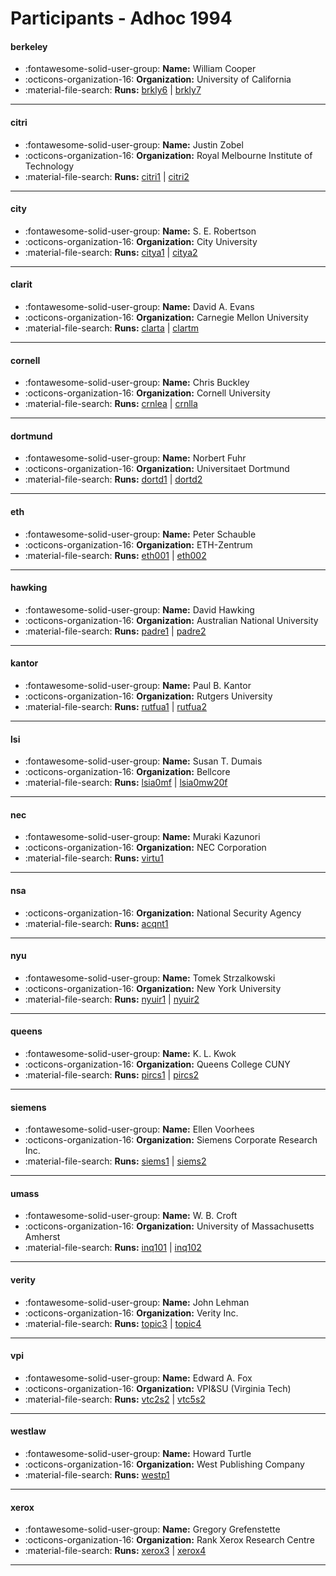 # Participants - Adhoc 1994 

#### berkeley
 - :fontawesome-solid-user-group: **Name:** William Cooper
 - :octicons-organization-16: **Organization:** University of California
 - :material-file-search: **Runs:** [brkly6](./runs.md#brkly6) | [brkly7](./runs.md#brkly7)

---
#### citri
 - :fontawesome-solid-user-group: **Name:** Justin Zobel
 - :octicons-organization-16: **Organization:** Royal Melbourne Institute of Technology
 - :material-file-search: **Runs:** [citri1](./runs.md#citri1) | [citri2](./runs.md#citri2)

---
#### city
 - :fontawesome-solid-user-group: **Name:** S. E. Robertson
 - :octicons-organization-16: **Organization:** City University
 - :material-file-search: **Runs:** [citya1](./runs.md#citya1) | [citya2](./runs.md#citya2)

---
#### clarit
 - :fontawesome-solid-user-group: **Name:** David A. Evans
 - :octicons-organization-16: **Organization:** Carnegie Mellon University
 - :material-file-search: **Runs:** [clarta](./runs.md#clarta) | [clartm](./runs.md#clartm)

---
#### cornell
 - :fontawesome-solid-user-group: **Name:** Chris Buckley
 - :octicons-organization-16: **Organization:** Cornell University
 - :material-file-search: **Runs:** [crnlea](./runs.md#crnlea) | [crnlla](./runs.md#crnlla)

---
#### dortmund
 - :fontawesome-solid-user-group: **Name:** Norbert Fuhr
 - :octicons-organization-16: **Organization:** Universitaet Dortmund
 - :material-file-search: **Runs:** [dortd1](./runs.md#dortd1) | [dortd2](./runs.md#dortd2)

---
#### eth
 - :fontawesome-solid-user-group: **Name:** Peter Schauble
 - :octicons-organization-16: **Organization:** ETH-Zentrum
 - :material-file-search: **Runs:** [eth001](./runs.md#eth001) | [eth002](./runs.md#eth002)

---
#### hawking
 - :fontawesome-solid-user-group: **Name:** David Hawking
 - :octicons-organization-16: **Organization:** Australian National University
 - :material-file-search: **Runs:** [padre1](./runs.md#padre1) | [padre2](./runs.md#padre2)

---
#### kantor
 - :fontawesome-solid-user-group: **Name:** Paul B. Kantor
 - :octicons-organization-16: **Organization:** Rutgers University
 - :material-file-search: **Runs:** [rutfua1](./runs.md#rutfua1) | [rutfua2](./runs.md#rutfua2)

---
#### lsi
 - :fontawesome-solid-user-group: **Name:** Susan T. Dumais
 - :octicons-organization-16: **Organization:** Bellcore
 - :material-file-search: **Runs:** [lsia0mf](./runs.md#lsia0mf) | [lsia0mw20f](./runs.md#lsia0mw20f)

---
#### nec
 - :fontawesome-solid-user-group: **Name:** Muraki Kazunori
 - :octicons-organization-16: **Organization:** NEC Corporation
 - :material-file-search: **Runs:** [virtu1](./runs.md#virtu1)

---
#### nsa
 - :octicons-organization-16: **Organization:** National Security Agency
 - :material-file-search: **Runs:** [acqnt1](./runs.md#acqnt1)

---
#### nyu
 - :fontawesome-solid-user-group: **Name:** Tomek Strzalkowski
 - :octicons-organization-16: **Organization:** New York University
 - :material-file-search: **Runs:** [nyuir1](./runs.md#nyuir1) | [nyuir2](./runs.md#nyuir2)

---
#### queens
 - :fontawesome-solid-user-group: **Name:** K. L. Kwok
 - :octicons-organization-16: **Organization:** Queens College CUNY
 - :material-file-search: **Runs:** [pircs1](./runs.md#pircs1) | [pircs2](./runs.md#pircs2)

---
#### siemens
 - :fontawesome-solid-user-group: **Name:** Ellen Voorhees
 - :octicons-organization-16: **Organization:** Siemens Corporate Research Inc.
 - :material-file-search: **Runs:** [siems1](./runs.md#siems1) | [siems2](./runs.md#siems2)

---
#### umass
 - :fontawesome-solid-user-group: **Name:** W. B. Croft
 - :octicons-organization-16: **Organization:** University of Massachusetts Amherst
 - :material-file-search: **Runs:** [inq101](./runs.md#inq101) | [inq102](./runs.md#inq102)

---
#### verity
 - :fontawesome-solid-user-group: **Name:** John Lehman
 - :octicons-organization-16: **Organization:** Verity Inc.
 - :material-file-search: **Runs:** [topic3](./runs.md#topic3) | [topic4](./runs.md#topic4)

---
#### vpi
 - :fontawesome-solid-user-group: **Name:** Edward A. Fox
 - :octicons-organization-16: **Organization:** VPI&SU (Virginia Tech)
 - :material-file-search: **Runs:** [vtc2s2](./runs.md#vtc2s2) | [vtc5s2](./runs.md#vtc5s2)

---
#### westlaw
 - :fontawesome-solid-user-group: **Name:** Howard Turtle
 - :octicons-organization-16: **Organization:** West Publishing Company
 - :material-file-search: **Runs:** [westp1](./runs.md#westp1)

---
#### xerox
 - :fontawesome-solid-user-group: **Name:** Gregory Grefenstette
 - :octicons-organization-16: **Organization:** Rank Xerox Research Centre
 - :material-file-search: **Runs:** [xerox3](./runs.md#xerox3) | [xerox4](./runs.md#xerox4)

---
